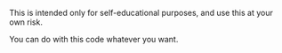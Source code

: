 This is intended only for self-educational purposes, and use this at your own risk.

You can do with this code whatever you want.

